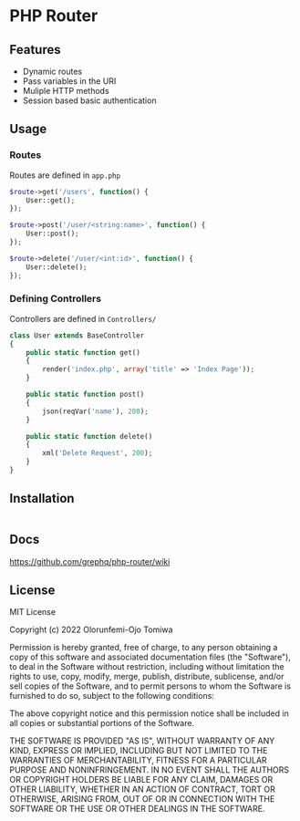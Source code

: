 # PHP Router


## Features
- Dynamic routes
- Pass variables in the URI
- Muliple HTTP methods
- Session based basic authentication

## Usage
### Routes
Routes are defined in ```app.php```
```php
$route->get('/users', function() {
    User::get();
});

$route->post('/user/<string:name>', function() {
    User::post();
});

$route->delete('/user/<int:id>', function() {
    User::delete();
});
```

### Defining Controllers
Controllers are defined in ```Controllers/```
```php
class User extends BaseController
{
    public static function get()
    {
        render('index.php', array('title' => 'Index Page'));
    }

    public static function post()
    {
        json(reqVar('name'), 200);
    }

    public static function delete()
    {
        xml('Delete Request', 200);
    }
}
```

## Installation
```console

```

## Docs
https://github.com/grephq/php-router/wiki

## License


MIT License

Copyright (c) 2022 Olorunfemi-Ojo Tomiwa

Permission is hereby granted, free of charge, to any person obtaining a copy of this software and associated documentation files (the "Software"), to deal in the Software without restriction, including without limitation the rights to use, copy, modify, merge, publish, distribute, sublicense, and/or sell copies of the Software, and to permit persons to whom the Software is furnished to do so, subject to the following conditions:

The above copyright notice and this permission notice shall be included in all copies or substantial portions of the Software.

THE SOFTWARE IS PROVIDED "AS IS", WITHOUT WARRANTY OF ANY KIND, EXPRESS OR IMPLIED, INCLUDING BUT NOT LIMITED TO THE WARRANTIES OF MERCHANTABILITY, FITNESS FOR A PARTICULAR PURPOSE AND NONINFRINGEMENT. IN NO EVENT SHALL THE AUTHORS OR COPYRIGHT HOLDERS BE LIABLE FOR ANY CLAIM, DAMAGES OR OTHER LIABILITY, WHETHER IN AN ACTION OF CONTRACT, TORT OR OTHERWISE, ARISING FROM, OUT OF OR IN CONNECTION WITH THE SOFTWARE OR THE USE OR OTHER DEALINGS IN THE SOFTWARE.


